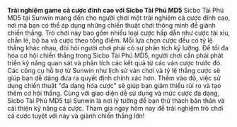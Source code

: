 **Trải nghiệm game cá cược đỉnh cao với Sicbo Tài Phú MD5** 
Sicbo Tài Phú MD5 tại Sunwin mang đến cho người chơi một trải nghiệm cá cược đỉnh cao, nơi mà bạn có thể áp dụng những chiến thuật chơi thông minh để giành chiến thắng. Trò chơi này bao gồm nhiều loại cược hấp dẫn như cược tài xỉu, chẵn lẻ, bộ ba và cược theo tổng điểm. Mỗi lựa chọn cược đều có tỷ lệ thắng khác nhau, đòi hỏi người chơi phải có sự phân tích kỹ lưỡng.
Để tối đa hóa cơ hội chiến thắng trong Sicbo Tài Phú MD5, người chơi cần phải phát triển kỹ năng quan sát và phân tích các kết quả từ các ván cược trước đó. Các công cụ hỗ trợ từ Sunwin như lịch sử ván chơi và tỷ lệ thắng cược sẽ giúp bạn dễ dàng đưa ra quyết định chính xác hơn. Thêm vào đó, việc sử dụng chiến thuật "đa dạng hóa cược" sẽ giúp bạn giảm thiểu rủi ro và tạo thêm cơ hội thắng.
Cùng với giao diện dễ sử dụng và mức cược đa dạng, Sicbo Tài Phú MD5 tại Sunwin là nơi lý tưởng để bạn thử thách bản thân và cải thiện kỹ năng cá cược. Tham gia ngay hôm nay để trải nghiệm trò chơi cá cược tuyệt vời này và giành chiến thắng lớn!
